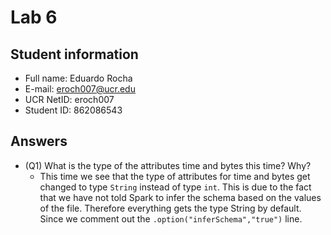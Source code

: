 # Lab 6

## Student information
* Full name: Eduardo Rocha
* E-mail: eroch007@ucr.edu
* UCR NetID: eroch007
* Student ID: 862086543

## Answers

* (Q1) What is the type of the attributes time and bytes this time? Why?
   - This time we see that the type of attributes for time and bytes get changed to type `String` instead of type `int`. This is due to the fact that we have not told Spark to infer the schema based on the values of the file. Therefore everything gets the type String by default. Since we comment out the `.option("inferSchema","true")` line.

